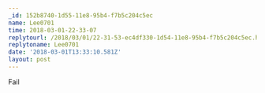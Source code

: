 ```yaml
---
_id: 152b8740-1d55-11e8-95b4-f7b5c204c5ec
name: Lee0701
time: 2018-03-01-22-33-07
replytourl: /2018/03/01/22-31-53-ec4df330-1d54-11e8-95b4-f7b5c204c5ec.html
replytoname: Lee0701
date: '2018-03-01T13:33:10.581Z'
layout: post
---
```

Fail
